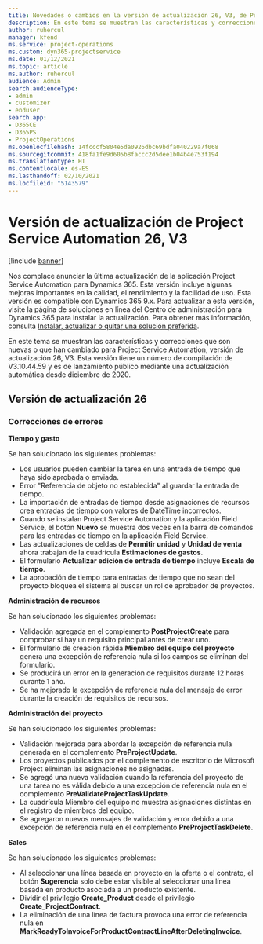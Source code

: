 ```yaml
---
title: Novedades o cambios en la versión de actualización 26, V3, de Project Service Automation
description: En este tema se muestran las características y correcciones que están disponibles en la versión de actualización 26, V3, de Project Service Automation.
author: ruhercul
manager: kfend
ms.service: project-operations
ms.custom: dyn365-projectservice
ms.date: 01/12/2021
ms.topic: article
ms.author: ruhercul
audience: Admin
search.audienceType:
- admin
- customizer
- enduser
search.app:
- D365CE
- D365PS
- ProjectOperations
ms.openlocfilehash: 14fcccf5804e5da0926dbc69bdfa040229a7f068
ms.sourcegitcommit: 418fa1fe9d605b8faccc2d5dee1b04b4e753f194
ms.translationtype: HT
ms.contentlocale: es-ES
ms.lasthandoff: 02/10/2021
ms.locfileid: "5143579"
---
```

# <a name="project-service-automation-update-release-26-v3"></a>Versión de actualización de Project Service Automation 26, V3

[!include [banner](../includes/psa-now-project-operations.md)]

Nos complace anunciar la última actualización de la aplicación Project Service Automation para Dynamics 365. Esta versión incluye algunas mejoras importantes en la calidad, el rendimiento y la facilidad de uso. Esta versión es compatible con Dynamics 365 9.x. Para actualizar a esta versión, visite la página de soluciones en línea del Centro de administración para Dynamics 365 para instalar la actualización. Para obtener más información, consulta [Instalar, actualizar o quitar una solución preferida](https://docs.microsoft.com/power-platform/admin/install-remove-preferred-solution).

En este tema se muestran las características y correcciones que son nuevas o que han cambiado para Project Service Automation, versión de actualización 26, V3. Esta versión tiene un número de compilación de V3.10.44.59 y es de lanzamiento público mediante una actualización automática desde diciembre de 2020.

## <a name="update-release-26"></a>Versión de actualización 26

### <a name="bug-fixes"></a>Correcciones de errores

**Tiempo y gasto**

Se han solucionado los siguientes problemas:

- Los usuarios pueden cambiar la tarea en una entrada de tiempo que haya sido aprobada o enviada.
- Error "Referencia de objeto no establecida" al guardar la entrada de tiempo.
- La importación de entradas de tiempo desde asignaciones de recursos crea entradas de tiempo con valores de DateTime incorrectos.
- Cuando se instalan Project Service Automation y la aplicación Field Service, el botón **Nuevo** se muestra dos veces en la barra de comandos para las entradas de tiempo en la aplicación Field Service.
- Las actualizaciones de celdas de **Permitir unidad** y **Unidad de venta** ahora trabajan de la cuadrícula **Estimaciones de gastos**.
- El formulario **Actualizar edición de entrada de tiempo** incluye **Escala de tiempo**.
- La aprobación de tiempo para entradas de tiempo que no sean del proyecto bloquea el sistema al buscar un rol de aprobador de proyectos.

**Administración de recursos**

Se han solucionado los siguientes problemas:

- Validación agregada en el complemento **PostProjectCreate** para comprobar si hay un requisito principal antes de crear uno.
- El formulario de creación rápida **Miembro del equipo del proyecto** genera una excepción de referencia nula si los campos se eliminan del formulario.
- Se producirá un error en la generación de requisitos durante 12 horas durante 1 año.
- Se ha mejorado la excepción de referencia nula del mensaje de error durante la creación de requisitos de recursos.

**Administración del proyecto**

Se han solucionado los siguientes problemas:

- Validación mejorada para abordar la excepción de referencia nula generada en el complemento **PreProjectUpdate**.
- Los proyectos publicados por el complemento de escritorio de Microsoft Project eliminan las asignaciones no asignadas.
- Se agregó una nueva validación cuando la referencia del proyecto de una tarea no es válida debido a una excepción de referencia nula en el complemento **PreValidateProjectTaskUpdate**.
- La cuadrícula Miembro del equipo no muestra asignaciones distintas en el registro de miembros del equipo.
- Se agregaron nuevos mensajes de validación y error debido a una excepción de referencia nula en el complemento **PreProjectTaskDelete**.

**Sales**

Se han solucionado los siguientes problemas:

- Al seleccionar una línea basada en proyecto en la oferta o el contrato, el botón **Sugerencia** solo debe estar visible al seleccionar una línea basada en producto asociada a un producto existente.
- Dividir el privilegio **Create_Product** desde el privilegio **Create_ProjectContract**.
- La eliminación de una línea de factura provoca una error de referencia nula en **MarkReadyToInvoiceForProductContractLineAfterDeletingInvoice**.
